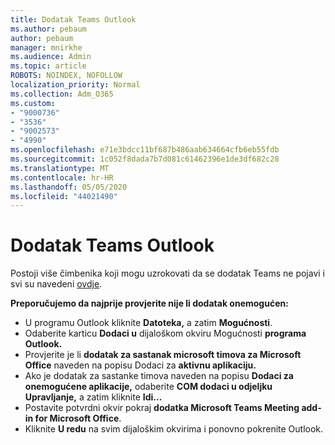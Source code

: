 ```yaml
---
title: Dodatak Teams Outlook
ms.author: pebaum
author: pebaum
manager: mnirkhe
ms.audience: Admin
ms.topic: article
ROBOTS: NOINDEX, NOFOLLOW
localization_priority: Normal
ms.collection: Adm_O365
ms.custom:
- "9000736"
- "3536"
- "9002573"
- "4990"
ms.openlocfilehash: e71e3bdcc11bf687b486aab634664cfb6eb55fdb
ms.sourcegitcommit: 1c052f8dada7b7d081c61462396e1de3df682c28
ms.translationtype: MT
ms.contentlocale: hr-HR
ms.lasthandoff: 05/05/2020
ms.locfileid: "44021490"
---
```

# <a name="teams-outlook-add-in"></a>Dodatak Teams Outlook

Postoji više čimbenika koji mogu uzrokovati da se dodatak Teams ne pojavi i svi su navedeni [ovdje](https://docs.microsoft.com/microsoftteams/teams-add-in-for-outlook#teams-meeting-add-in-in-outlook-for-windows-does-not-show).

**Preporučujemo da najprije provjerite nije li dodatak onemogućen:**

- U programu Outlook kliknite **Datoteka,** a zatim **Mogućnosti**.
- Odaberite karticu **Dodaci u** dijaloškom okviru Mogućnosti **programa Outlook.**
- Provjerite je li **dodatak za sastanak microsoft timova za Microsoft Office** naveden na popisu Dodaci za **aktivnu aplikaciju.**
- Ako je dodatak za sastanke timova naveden na popisu **Dodaci za onemogućene aplikacije,** odaberite **COM dodaci u odjeljku** **Upravljanje,** a zatim kliknite **Idi...**
- Postavite potvrdni okvir pokraj **dodatka Microsoft Teams Meeting add-in for Microsoft Office**.
- Kliknite **U redu** na svim dijaloškim okvirima i ponovno pokrenite Outlook.
